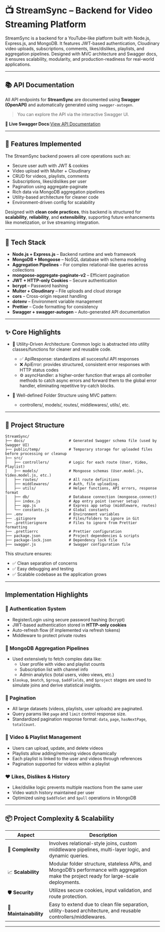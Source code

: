 
# 📺 StreamSync – Backend for Video Streaming Platform	

StreamSync is a backend for a YouTube-like platform built with Node.js, Express.js, and MongoDB. It features JWT-based authentication, Cloudinary video uploads, subscriptions, comments, likes/dislikes, playlists, and aggregation pipelines. Designed with MVC architecture and Swagger docs, it ensures scalability, modularity, and production-readiness for real-world applications.

---

## 📚 API Documentation

All API endpoints for **StreamSync** are documented using **Swagger (OpenAPI)** and automatically generated using `swagger-autogen`.

> You can explore the API via the interactive Swagger UI.

**🔗 Live Swagger Docs**:[View API Documentation](url)  

---

## 🚀 Features Implemented

The StreamSync backend powers all core operations such as:

- Secure user auth with JWT & cookies
- Video upload with Multer + Cloudinary
- CRUD for videos, playlists, comments
- Subscriptions, likes/dislikes per user
- Pagination using aggregate-paginate
- Rich data via MongoDB aggregation pipelines
- Utility-based architecture for cleaner code
- Environment-driven config for scalability

Designed with **clean code practices**, this backend is structured for **scalability**, **reliability**, and **extensibility**, supporting future enhancements like monetization, or live streaming integration.

---

## 🧱 Tech Stack

- **Node.js + Express.js** – Backend runtime and web framework  
- **MongoDB + Mongoose** – NoSQL database with schema modeling  
- **Aggregation Pipelines** – For complex relational-like queries across collections  
- **mongoose-aggregate-paginate-v2** – Efficient pagination  
- **JWT + HTTP-only Cookies** – Secure authentication  
- **bcrypt** – Password hashing  
- **Multer + Cloudinary** – File uploads and cloud storage  
- **cors** – Cross-origin request handling  
- **dotenv** – Environment variable management  
- **Prettier** – Code formatting for consistency  
- **Swagger + swagger-autogen** – Auto-generated API documentation

---

## ✨ Core Highlights
- 🔄 Utility-Driven Architecture: Common logic is abstracted into utility classes/functions for cleaner and reusable code.

    - ✅ ApiResponse: standardizes all successful API responses
    - ❌ ApiError: provides structured, consistent error responses with HTTP status codes
    - ⚙️ asyncHandler: a higher-order function that wraps all controller methods to catch async errors and forward them to the global error handler, eliminating repetitive try-catch blocks.

- 📁 Well-defined Folder Structure using MVC pattern:

    - controllers/, models/, routes/, middlewares/, utils/, etc.

---

## 📁 Project Structure

```text
StreamSync/
├── docs/                    # Generated Swagger schema file (used by Swagger UI)
├── public/temp/             # Temporary storage for uploaded files before processing or cleanup
├── src/                      
│   ├── controllers/         # Logic for each route (User, Video, Playlist)
│   ├── models/              # Mongoose schemas (User.model.js, Video.model.js, etc.)
│   ├── routes/              # All route definitions
│   ├── middlewares/         # Auth, file uploading.
│   ├── utils/               # Helper functions, API errors, response format
│   ├── db/                  # Database connection (mongoose.connect)
│   ├── index.js             # App entry point (server setup)
│   ├── app.js               # Express app setup (middleware, routes)
│   └── constants.js         # Global constants
├── .env                     # Environment variables
├── .gitignore               # Files/folders to ignore in Git
├── .prettierignore          # Files to ignore from Prettier formatting
├── .prettierrc              # Prettier configuration
├── package.json             # Project dependencies & scripts
├── package-lock.json        # Dependency lock file
├── swagger.js               # Swagger configuration file

```

This structure ensures:

- ✅ Clean separation of concerns  
- ✅ Easy debugging and testing  
- ✅ Scalable codebase as the application grows

---

## Implementation Highlights

### 🔄 Authentication System
- Register/Login using secure password hashing (bcrypt)
- JWT-based authentication stored in **HTTP-only cookies**
- Auto-refresh flow (if implemented via refresh tokens)
- Middleware to protect private routes

### 🧠 MongoDB Aggregation Pipelines
- Used extensively to fetch complex data like:
  - User profile with video and playlist counts
  - Subscription list with channel info
  - Admin analytics (total users, video views, etc.)
- `$lookup`, `$match`, `$group`, `$addFields`, and `$project` stages are used to simulate joins and derive statistical insights.

### 📑 Pagination
- All large datasets (videos, playlists, user uploads) are paginated.
- Query params like `page` and `limit` control response size.
- Standardized pagination response format: `data`, `page`, `hasNextPage`, `totalCount`.

### 🎥 Video & Playlist Management
- Users can upload, update, and delete videos
- Playlists allow adding/removing videos dynamically
- Each playlist is linked to the user and videos through references
- Pagination supported for videos within a playlist

### ❤️ Likes, Dislikes & History
- Like/dislike logic prevents multiple reactions from the same user
- Video watch history maintained per user
- Optimized using `$addToSet` and `$pull` operations in MongoDB

---

## 📦 Project Complexity & Scalability

| Aspect               | Description |
|----------------------|-------------|
| 🧩 **Complexity**     | Involves relational-style joins, custom middleware pipelines, multi-layer logic, and dynamic queries. |
| 📈 **Scalability**    | Modular folder structure, stateless APIs, and MongoDB’s performance with aggregation make the project ready for large-scale deployments. |
| 🛡 **Security**       | Utilizes secure cookies, input validation, and route protection. |
| 🔧 **Maintainability**| Easy to extend due to clean file separation, utility-based architecture, and reusable controllers/middlewares. |

---
